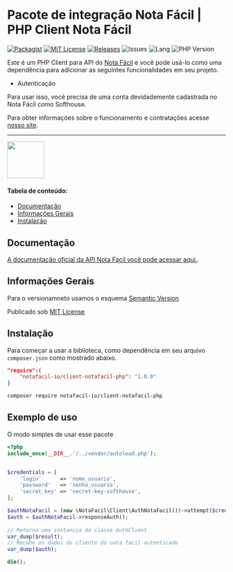 # Pacote de integração Nota Fácil | PHP Client Nota Fácil

[![Packagist](https://badgen.net/packagist/v/notafacil-io/client-notafacil-php)](https://packagist.org/packages/notafacil-io/client-notafacil-php)
[![MIT License](https://badgen.net/github/license/notafacil-io/client-notafacil-php)](https://opensource.org/licenses/MIT)
[![Releases](https://badgen.net/github/releases/notafacil-io/client-notafacil-php)](https://github.com/notafacil-io/client-notafacil-php/releases)
![Issues](https://badgen.net/packagist/ghi/notafacil-io/client-notafacil-php)
![Lang](https://badgen.net/packagist/lang/notafacil-io/client-notafacil-php)
![PHP Version](https://badgen.net/packagist/php/notafacil-io/client-notafacil-php)

Este é um PHP Client para API do [Nota Fácil](https://notafacil.io) e você pode usá-lo como uma dependência para adicionar as seguintes funcionalidades em seu projeto.
- Autenticação

Para usar isso, você precisa de uma conta devidademente cadastrada no Nota Fácil como Softhouse. 

Para obter informações sobre o funcionamento e contratações acesse [nosso site](https://notafacil.io).

---
<img src="https://notafacil.io/images/header/logo_header.svg" height='85px' />

#### Tabela de conteúdo:
* [Documentação](#documentation)
* [Informações Gerais](#general-info)
* [Instalação](#installation)


## Documentação <span id="documentation"></span>
[A documentação oficial da API Nota Fácil você pode acessar aqui.](https://docs.notafacil.io/?version=latest).

## Informações Gerais <span id="general-info"></span>
Para o versionamneto usamos o esquema [Semantic Version](https://semver.org/lang/pt-BR)

Publicado sob [MIT License](https://github.com/notafacil-io/client-notafacil-php/blob/main/LICENSE)

## Instalação <span id="installation"></span>
Para começar a usar a biblioteca, como dependência em seu arquivo `composer.json` como mostrado abaixo.
```json
"require":{
    "notafacil-io/client-notafacil-php": "1.0.0"
}
```


```bash
composer require notafacil-io/client-notafacil-php
```

Exemplo de uso
-----

O modo simples de usar esse pacote

```php
<?php
include_once(__DIR__.'/../vendor/autoload.php');


$credentials = [
    'login'      => 'nome_usuario',
    'password'   => 'senha_usuario',
    'secret_key' => 'secret-key-softhouse',
];

$authNotaFacil = (new \NotaFacil\Client\AuthNotaFacil())->attempt($credentials);
$auth = $authNotaFacil->responseAuth();
 
// Retorna uma instancia da classe AuthClient
var_dump($result);
// Recebe os dados do cliente do nota facil autenticado
var_dump($auth);

die();
```